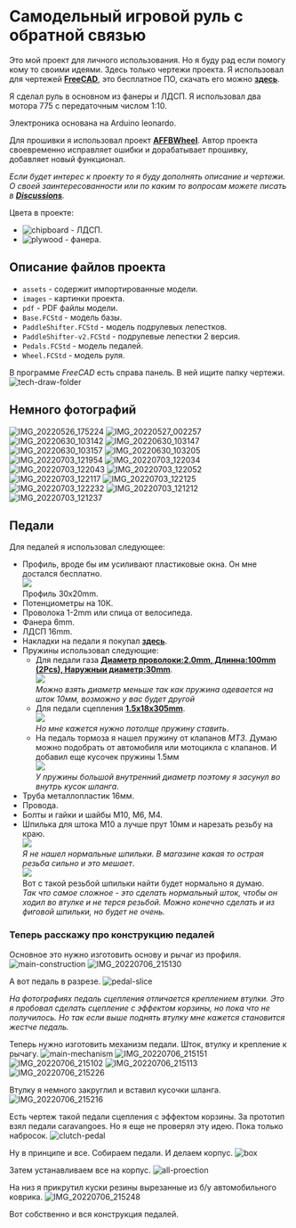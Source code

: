 # Самодельный игровой руль с обратной связью

Это мой проект для личного использования. Но я буду рад если помогу кому то своими идеями. Здесь только чертежи проекта. Я использовал для чертежей **[FreeCAD](https://wiki.freecadweb.org/)**, это бесплатное ПО, скачать его можно **[здесь](https://wiki.freecadweb.org/Download)**.

Я сделал руль в основном из фанеры и ЛДСП. Я использовал два мотора 775 с передаточным числом 1:10.

Электроника основана на Arduino leonardo.

Для прошивки я использовал проект **[AFFBWheel](https://github.com/vsulako/AFFBWheel)**. Автор проекта своевременно исправляет ошибки и дорабатывает прошивку, добавляет новый функционал.

*Если будет интерес к проекту то я буду дополнять описание и чертежи. О своей заинтересованности или по каким то вопросам можете писать в **[Discussions](https://github.com/lazenyuk-dmitry/SterringWheel/discussions)**.*

Цвета в проекте:

* ![chipboard](images/colors/chipboard.png) - ЛДСП.
* ![plywood](images/colors/plywood.png) - фанера.

## Описание файлов проекта

* `assets` - содержит импортированные модели.
* `images` - картинки проекта.
* `pdf` - PDF файлы модели.
* `Base.FCStd` - модель базы.
* `PaddleShifter.FCStd` - модель подрулевых лепестков.
* `PaddleShifter-v2.FCStd` - подрулевые лепестки 2 версия.
* `Pedals.FCStd` - модель педалей.
* `Wheel.FCStd` - модель руля.

В программе *FreeCAD* есть справа панель. В ней ищите папку чертежи.
![tech-draw-folder](images/instructions/freecad-tech-draw-folder.png)

## Немного фотографий

![IMG_20220526_175224](images/wheel-base/IMG_20220526_175224.jpg)
![IMG_20220527_002257](images/wheel-base/IMG_20220527_002257.jpg)
![IMG_20220630_103142](images/wheel-base/IMG_20220630_103142.jpg)
![IMG_20220630_103147](images/wheel-base/IMG_20220630_103147.jpg)
![IMG_20220630_103157](images/wheel-base/IMG_20220630_103157.jpg)
![IMG_20220630_103205](images/wheel-base/IMG_20220630_103205.jpg)
![IMG_20220703_121954](images/wheel-base/IMG_20220703_121954.jpg)
![IMG_20220703_122034](images/wheel-base/IMG_20220703_122034.jpg)
![IMG_20220703_122043](images/wheel-base/IMG_20220703_122043.jpg)
![IMG_20220703_122052](images/wheel-base/IMG_20220703_122052.jpg)
![IMG_20220703_122117](images/wheel-base/IMG_20220703_122117.jpg)
![IMG_20220703_122125](images/wheel-base/IMG_20220703_122125.jpg)
![IMG_20220703_122232](images/wheel-base/IMG_20220703_122232.jpg)
![IMG_20220703_121212](images/pedals/IMG_20220703_121212.jpg)
![IMG_20220703_121237](images/pedals/IMG_20220703_121237.jpg)

## Педали

Для педалей я использовал следующее:

* Профиль, вроде бы им усиливают пластиковые окна. Он мне достался бесплатно. <br>
![](images/pedals/IMG_20220706_224016.jpg) <br>
Профиль 30х20mm.
* Потенциометры на 10К.
* Проволока 1-2mm или спица от велосипеда.
* Фанера 6mm.
* ЛДСП 16mm.
* Накладки на педали я покупал **[здесь](https://aliexpress.ru/item/1005003505176644.html?gatewayAdapt=glo2rus&sku_id=12000026090502777&spm=a2g0s.12269583.0.0.24d251bdbd2Qhi)**.
* Пружины использовал следующие:
  * Для педали газа **[Диаметр проволоки:2.0mm, Длинна:100mm (2Pcs), Наружныи диаметр:30mm](https://aliexpress.ru/item/4000436939383.html?gatewayAdapt=glo2rus&sku_id=12000020467700623&spm=a2g0s.12269583.0.0.4fc54c973GwjMA)**. <br>
  ![](images/pedals/IMG_20220706_094843.jpg) <br>
  *Можно взять диаметр меньше так как пружина одевается на шток 10мм, возможно у вас будет другой*
  * Для педали сцепления **[1.5x18x305mm](https://aliexpress.ru/item/4001041195904.html?gatewayAdapt=glo2rus&sku_id=12000027302892670&spm=a2g0s.12269583.0.0.93c96c83OTTFEP)**. <br>
  ![](images/pedals/IMG_20220706_094850.jpg) <br>
  *Но мне кажется нужно потолще пружину ставить*.
  * На педаль тормоза я нашел пружину от клапанов *МТЗ*. Думаю можно подобрать от автомобиля или мотоцикла с клапанов. И добавил еще кусочек пружины 1.5мм <br>
  ![](images/pedals/IMG_20220706_094835.jpg) <br>
  *У пружины большой внутренний диаметр поэтому я засунул во внутрь кусок шланга*.
* Труба металлопластик 16мм.
* Провода.
* Болты и гайки и шайбы M10, M6, M4.
* Шпилька для штока M10 а лучше прут 10мм и нарезать резьбу на краю. <br>
  ![](images/pedals/IMG_20220701_144236.jpg) <br>
  *Я не нашел нормальные шпильки. В магазине какая то острая резьба сильно и это мешает*. <br>
  ![](images/177397946-3dbdba7b-8618-472b-af84-0925259ba7d7.jpg) <br>
  Вот с такой резьбой шпильки найти будет нормально я думаю.
  <br>
  *Так что самое сложное - это сделать нормальный шток, чтобы он ходил во втулке и не терся резьбой. Можно конечно сделать и из фиговой шпильки, но будет не очень.*

### Теперь расскажу про конструкцию педалей

Основное это нужно изготовить основу и рычаг из профиля.
![main-construction](images/pedals/tech-draw/main-construction.svg)
![IMG_20220706_215130](images/pedals/IMG_20220706_215130.jpg) <br>

А вот педаль в разрезе.
![pedal-slice](images/pedals/tech-draw/pedal-slice.svg)

*На фотографиях педаль сцепления отличается креплением втулки. Это я пробовал сделать сцепление с эффектом корзины, но пока что не получилось. Но так если выше поднять втулку мне кажется становится жестче педаль.*

Теперь нужно изготовить механизм педали. Шток, втулку и крепление к рычагу.
![main-mechanism](images/pedals/tech-draw/main-mechanism.svg)
![IMG_20220706_215151](images/pedals/IMG_20220706_215151.jpg)
![IMG_20220706_215102](images/pedals/IMG_20220706_215102.jpg)
![IMG_20220706_215113](images/pedals/IMG_20220706_215113.jpg)
![IMG_20220706_215226](images/pedals/IMG_20220706_215226.jpg)

Втулку я немного закруглил и вставил кусочки шланга.
![IMG_20220706_215216](images/pedals/IMG_20220706_215216.jpg)

Есть чертеж такой педали сцепления с эффектом корзины. За прототип взял педали caravangoes. Но я еще не проверял эту идею. Пока только набросок.
![clutch-pedal](images/pedals/tech-draw/clutch-pedal.svg)

Ну в принципе и все. Собираем педали. И делаем корпус.
![box](images/pedals/tech-draw/box.svg)

Затем устанавливаем все на корпус.
![all-proection](images/pedals/tech-draw/all-proection.svg)

На низ я прикрутил куски резины вырезанные из б/у автомобильного коврика.
![IMG_20220706_215248](images/pedals/IMG_20220706_215248.jpg)

Вот собственно и вся конструкция педалей.
